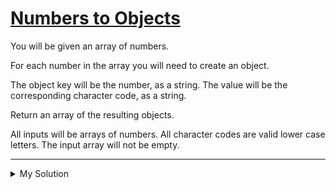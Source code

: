 # [Numbers to Objects](https://www.codewars.com/kata/57ced2c1c6fdc22123000316)

You will be given an array of numbers.

For each number in the array you will need to create an object.

The object key will be the number, as a string. The value will be the corresponding character code, as a string.

Return an array of the resulting objects.

All inputs will be arrays of numbers. All character codes are valid lower case letters. The input array will not be
empty.

---

<details><summary>My Solution</summary>

```js
function numObj(s) {
  return s.map((v) => ({ [v]: String.fromCharCode(v) }));
}
```

</details>
